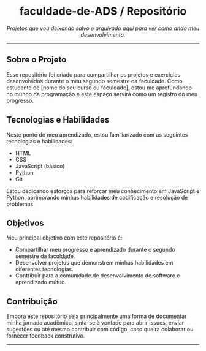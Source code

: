 <h1 align="center">faculdade-de-ADS / Repositório</h1>



<p align="center">
  <em>Projetos que vou deixando salvo e arquivado aqui para ver como anda meu desenvolvimento.</em>
</p>

---

## Sobre o Projeto

Esse repositório foi criado para compartilhar os projetos e exercícios desenvolvidos durante o meu segundo semestre da faculdade. Como estudante de [nome do seu curso ou faculdade], estou me aprofundando no mundo da programação e este espaço servirá como um registro do meu progresso.

## Tecnologias e Habilidades

Neste ponto do meu aprendizado, estou familiarizado com as seguintes tecnologias e habilidades:

- HTML
- CSS
- JavaScript (básico)
- Python
- Git

Estou dedicando esforços para reforçar meu conhecimento em JavaScript e Python, aprimorando minhas habilidades de codificação e resolução de problemas.

## Objetivos

Meu principal objetivo com este repositório é:

- Compartilhar meu progresso e aprendizado durante o segundo semestre da faculdade.
- Desenvolver projetos que demonstrem minhas habilidades em diferentes tecnologias.
- Contribuir para a comunidade de desenvolvimento de software e aprendizado mútuo.

## Contribuição

Embora este repositório seja principalmente uma forma de documentar minha jornada acadêmica, sinta-se à vontade para abrir issues, enviar sugestões ou até mesmo contribuir com código, caso queira colaborar ou fornecer feedback construtivo.

---


